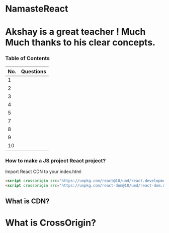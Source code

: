 # NamasteReact
# Akshay is a great teacher ! Much Much thanks to his clear concepts.


### Table of Contents

| No. | Questions                                                                                       |
| --- | ------------------------------------------------------------------------------------------------| 
| 1 | [](#)                                                                                             |
| 2 | [](#)                                                                                             |
| 3 | [](#)                                                                                             |
| 4 | [](#)                                                                                             |
| 5 | [](#)                                                                                             |
| 7 | [](#)                                                                                             |
| 8 | [](#)                                                                                             |
| 9 | [](#)                                                                                             |
| 10 | [](#)                                                                                            |


### How to make a JS project React project?

Import React CDN to your index.html

```html
<script crossorigin src="https://unpkg.com/react@18/umd/react.development.js"></script>
<script crossorigin src="https://unpkg.com/react-dom@18/umd/react-dom.development.js"></script>
```

## What is CDN?

# What is CrossOrigin?